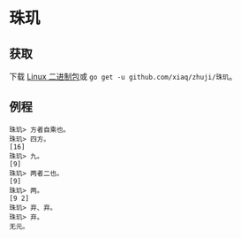 # 珠玑

## 获取

下载 [Linux 二进制包](http://dl.elvish.io/%e7%8f%a0%e7%8e%91)或 `go get -u github.com/xiaq/zhuji/珠玑`。

## 例程

```
珠玑> 方者自乘也。
珠玑> 四方。
[16]
珠玑> 九。
[9]
珠玑> 两者二也。
[9]
珠玑> 两。
[9 2]
珠玑> 弃、弃。
珠玑> 弃。
无元。
```
